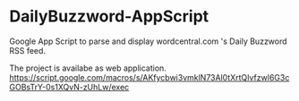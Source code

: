 DailyBuzzword-AppScript
=======================

Google App Script to parse and display wordcentral.com 's Daily Buzzword RSS feed.

The project is availabe as web application. 
https://script.google.com/macros/s/AKfycbwi3vmklN73Al0tXrtQIvfzwl6G3cGOBsTrY-0s1XQvN-zUhLw/exec
